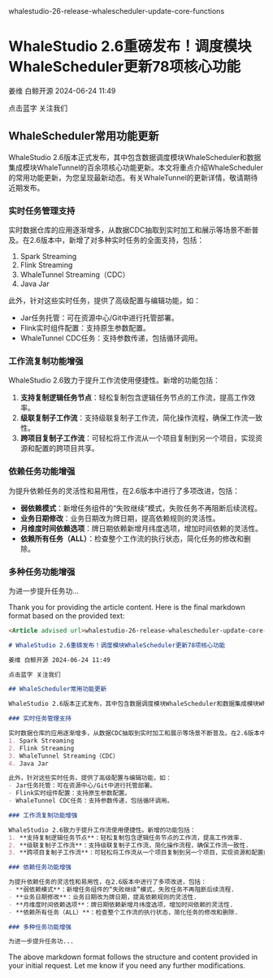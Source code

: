 <Article advised url>whalestudio-26-release-whalescheduler-update-core-functions</Article advised url>

# WhaleStudio 2.6重磅发布！调度模块WhaleScheduler更新78项核心功能

姜维 白鲸开源 2024-06-24 11:49

点击蓝字 关注我们

## WhaleScheduler常用功能更新

WhaleStudio 2.6版本正式发布，其中包含数据调度模块WhaleScheduler和数据集成模块WhaleTunnel的百余项核心功能更新。本文将重点介绍WhaleScheduler的常用功能更新，为您呈现最新动态。有关WhaleTunnel的更新详情，敬请期待近期发布。

### 实时任务管理支持

实时数据仓库的应用逐渐增多，从数据CDC抽取到实时加工和展示等场景不断普及。在2.6版本中，新增了对多种实时任务的全面支持，包括：
1. Spark Streaming
2. Flink Streaming
3. WhaleTunnel Streaming（CDC）
4. Java Jar

此外，针对这些实时任务，提供了高级配置与编辑功能，如：
- Jar任务托管：可在资源中心/Git中进行托管部署。
- Flink实时组件配置：支持原生参数配置。
- WhaleTunnel CDC任务：支持参数传递，包括循环调用。

### 工作流复制功能增强

WhaleStudio 2.6致力于提升工作流使用便捷性。新增的功能包括：
1. **支持复制逻辑任务节点**：轻松复制包含逻辑任务节点的工作流，提高工作效率。
2. **级联复制子工作流**：支持级联复制子工作流，简化操作流程，确保工作流一致性。
3. **跨项目复制子工作流**：可轻松将工作流从一个项目复制到另一个项目，实现资源和配置的跨项目共享。

### 依赖任务功能增强

为提升依赖任务的灵活性和易用性，在2.6版本中进行了多项改进，包括：
- **弱依赖模式**：新增任务组件的“失败继续”模式，失败任务不再阻断后续流程。
- **业务日期修改**：业务日期改为牌日期，提高依赖规则的灵活性。
- **月维度时间依赖选项**：牌日期依赖新增月纬度选项，增加时间依赖的灵活性。
- **依赖所有任务（ALL）**：检查整个工作流的执行状态，简化任务的修改和删除。

### 多种任务功能增强

为进一步提升任务功...

Thank you for providing the article content. Here is the final markdown format based on the provided text:

```markdown
<Article advised url>whalestudio-26-release-whalescheduler-update-core-functions</Article advised url>

# WhaleStudio 2.6重磅发布！调度模块WhaleScheduler更新78项核心功能

姜维 白鲸开源 2024-06-24 11:49

点击蓝字 关注我们

## WhaleScheduler常用功能更新

WhaleStudio 2.6版本正式发布，其中包含数据调度模块WhaleScheduler和数据集成模块WhaleTunnel的百余项核心功能更新。本文将重点介绍WhaleScheduler的常用功能更新，为您呈现最新动态。有关WhaleTunnel的更新详情，敬请期待近期发布。

### 实时任务管理支持

实时数据仓库的应用逐渐增多，从数据CDC抽取到实时加工和展示等场景不断普及。在2.6版本中，新增了对多种实时任务的全面支持，包括：
1. Spark Streaming
2. Flink Streaming
3. WhaleTunnel Streaming（CDC）
4. Java Jar

此外，针对这些实时任务，提供了高级配置与编辑功能，如：
- Jar任务托管：可在资源中心/Git中进行托管部署。
- Flink实时组件配置：支持原生参数配置。
- WhaleTunnel CDC任务：支持参数传递，包括循环调用。

### 工作流复制功能增强

WhaleStudio 2.6致力于提升工作流使用便捷性。新增的功能包括：
1. **支持复制逻辑任务节点**：轻松复制包含逻辑任务节点的工作流，提高工作效率.
2. **级联复制子工作流**：支持级联复制子工作流，简化操作流程，确保工作流一致性.
3. **跨项目复制子工作流**：可轻松将工作流从一个项目复制到另一个项目，实现资源和配置的跨项目共享.

### 依赖任务功能增强

为提升依赖任务的灵活性和易用性，在2.6版本中进行了多项改进，包括：
- **弱依赖模式**：新增任务组件的“失败继续”模式，失败任务不再阻断后续流程.
- **业务日期修改**：业务日期改为牌日期，提高依赖规则的灵活性.
- **月维度时间依赖选项**：牌日期依赖新增月纬度选项，增加时间依赖的灵活性.
- **依赖所有任务（ALL）**：检查整个工作流的执行状态，简化任务的修改和删除.

### 多种任务功能增强

为进一步提升任务功...
```

The above markdown format follows the structure and content provided in your initial request. Let me know if you need any further modifications.